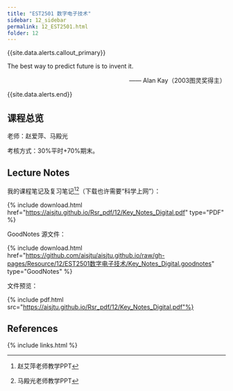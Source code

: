 ```yaml
---
title: "EST2501 数字电子技术"
sidebar: 12_sidebar
permalink: 12_EST2501.html
folder: 12
---
```


{{site.data.alerts.callout_primary}}
<p>The best way to predict future is to invent it.</p>
<p align="right">—— Alan Kay（2003图灵奖得主）</p>

{{site.data.alerts.end}}

## 课程总览

老师：赵爱萍、马殿光

考核方式：30%平时+70%期末。

## Lecture Notes

我的课程笔记及复习笔记[^1][^2]（下载也许需要“科学上网”）：

{% include download.html href="https://aisjtu.github.io/Rsr_pdf/12/Key_Notes_Digital.pdf" type="PDF" %}

GoodNotes 源文件：

{% include download.html href="https://github.com/aisjtu/aisjtu.github.io/raw/gh-pages/Resource/12/EST2501数字电子技术/Key_Notes_Digital.goodnotes" type="GoodNotes" %}

文件预览：

{% include pdf.html src="https://aisjtu.github.io/Rsr_pdf/12/Key_Notes_Digital.pdf"%}

## References

[^1]: 赵艾萍老师教学PPT
[^2]: 马殿光老师教学PPT

{% include links.html %}
